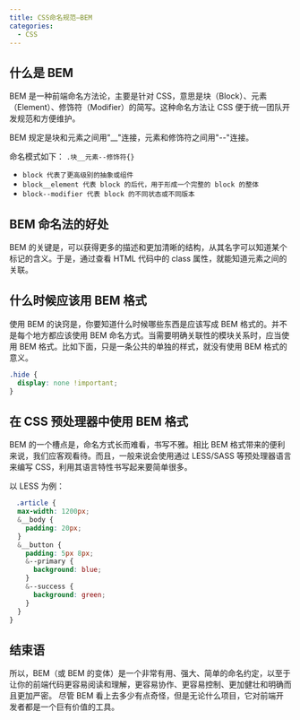 ```yaml
---
title: CSS命名规范—BEM
categories:
  - CSS
---
```


## 什么是 BEM

BEM 是一种前端命名方法论，主要是针对 CSS，意思是块（Block）、元素（Element）、修饰符（Modifier）的简写。这种命名方法让 CSS 便于统一团队开发规范和方便维护。

BEM 规定是块和元素之间用"\_\_"连接，元素和修饰符之间用"--"连接。

命名模式如下：
`.块__元素--修饰符{}`

- `block 代表了更高级别的抽象或组件`
- `block__element 代表 block 的后代，用于形成一个完整的 block 的整体`
- `block--modifier 代表 block 的不同状态或不同版本`

## BEM 命名法的好处

BEM 的关键是，可以获得更多的描述和更加清晰的结构，从其名字可以知道某个标记的含义。于是，通过查看 HTML 代码中的 class 属性，就能知道元素之间的关联。

## 什么时候应该用 BEM 格式

使用 BEM 的诀窍是，你要知道什么时候哪些东西是应该写成 BEM 格式的。并不是每个地方都应该使用 BEM 命名方式。当需要明确关联性的模块关系时，应当使用 BEM 格式。比如下面，只是一条公共的单独的样式，就没有使用 BEM 格式的意义。

```css
.hide {
  display: none !important;
}
```

## 在 CSS 预处理器中使用 BEM 格式

BEM 的一个槽点是，命名方式长而难看，书写不雅。相比 BEM 格式带来的便利来说，我们应客观看待。而且，一般来说会使用通过 LESS/SASS 等预处理器语言来编写 CSS，利用其语言特性书写起来要简单很多。

以 LESS 为例：

```css
　.article {
  max-width: 1200px;
  &__body {
    padding: 20px;
  }
  &__button {
    padding: 5px 8px;
    &--primary {
      background: blue;
    }
    &--success {
      background: green;
    }
  }
}
```

## 结束语

所以，BEM（或 BEM 的变体）是一个非常有用、强大、简单的命名约定，以至于让你的前端代码更容易阅读和理解，更容易协作、更容易控制、更加健壮和明确而且更加严密。
尽管 BEM 看上去多少有点奇怪，但是无论什么项目，它对前端开发者都是一个巨有价值的工具。
